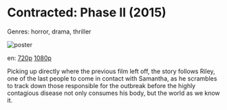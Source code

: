 # Contracted: Phase II (2015)

Genres: horror, drama, thriller

![poster](http://image.tmdb.org/t/p/w500/iW3TPi9SlQhEu1fP9efvHQ2mbKh.jpg)

en:
  [720p](magnet:?xt=urn:btih:202A9160E53EF2693B15C9147D786B2FBB570643&tr=udp://glotorrents.pw:6969/announce&tr=udp://tracker.opentrackr.org:1337/announce&tr=udp://torrent.gresille.org:80/announce&tr=udp://tracker.openbittorrent.com:80&tr=udp://tracker.coppersurfer.tk:6969&tr=udp://tracker.leechers-paradise.org:6969&tr=udp://p4p.arenabg.ch:1337&tr=udp://tracker.internetwarriors.net:1337)
  [1080p](magnet:?xt=urn:btih:69C23D2ECE3C8623094CCC73B1F6C37F4836F291&tr=udp://glotorrents.pw:6969/announce&tr=udp://tracker.opentrackr.org:1337/announce&tr=udp://torrent.gresille.org:80/announce&tr=udp://tracker.openbittorrent.com:80&tr=udp://tracker.coppersurfer.tk:6969&tr=udp://tracker.leechers-paradise.org:6969&tr=udp://p4p.arenabg.ch:1337&tr=udp://tracker.internetwarriors.net:1337)
  


Picking up directly where the previous film left off, the story follows Riley, one of the last people to come in contact with Samantha, as he scrambles to track down those responsible for the outbreak before the highly contagious disease not only consumes his body, but the world as we know it.